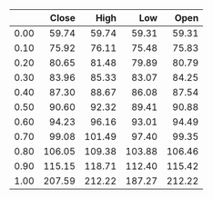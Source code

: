 |      |   Close |   High |    Low |   Open |
|-----:|--------:|-------:|-------:|-------:|
| 0.00 |   59.74 |  59.74 |  59.31 |  59.31 |
| 0.10 |   75.92 |  76.11 |  75.48 |  75.83 |
| 0.20 |   80.65 |  81.48 |  79.89 |  80.79 |
| 0.30 |   83.96 |  85.33 |  83.07 |  84.25 |
| 0.40 |   87.30 |  88.67 |  86.08 |  87.54 |
| 0.50 |   90.60 |  92.32 |  89.41 |  90.88 |
| 0.60 |   94.23 |  96.16 |  93.01 |  94.49 |
| 0.70 |   99.08 | 101.49 |  97.40 |  99.35 |
| 0.80 |  106.05 | 109.38 | 103.88 | 106.46 |
| 0.90 |  115.15 | 118.71 | 112.40 | 115.42 |
| 1.00 |  207.59 | 212.22 | 187.27 | 212.22 |